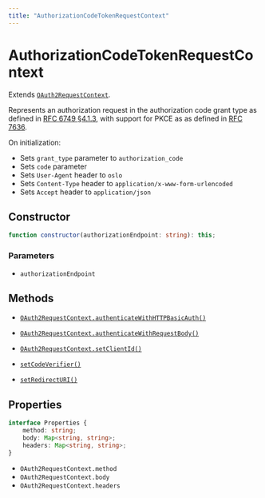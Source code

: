 ```yaml
---
title: "AuthorizationCodeTokenRequestContext"
---
```


# AuthorizationCodeTokenRequestContext

Extends [`OAuth2RequestContext`](/reference/main/OAuth2RequestContext).

Represents an authorization request in the authorization code grant type as defined in [RFC 6749 §4.1.3](https://datatracker.ietf.org/doc/html/rfc6749#section-4.1.3), with support for PKCE as as defined in [RFC 7636](https://datatracker.ietf.org/doc/html/rfc7636).

On initialization:

- Sets `grant_type` parameter to `authorization_code`
- Sets `code` parameter
- Sets `User-Agent` header to `oslo`
- Sets `Content-Type` header to `application/x-www-form-urlencoded`
- Sets `Accept` header to `application/json`

## Constructor

```ts
function constructor(authorizationEndpoint: string): this;
```

### Parameters

- `authorizationEndpoint`

## Methods

- [`OAuth2RequestContext.authenticateWithHTTPBasicAuth()`](/reference/main/OAuth2RequestContext/authenticateWithHTTPBasicAuth)
- [`OAuth2RequestContext.authenticateWithRequestBody()`](/reference/main/OAuth2RequestContext/authenticateWithRequestBody)
- [`OAuth2RequestContext.setClientId()`](/reference/main/OAuth2RequestContext/setClientId)

- [`setCodeVerifier()`](/reference/main/AuthorizationCodeAccessTokenRequestContext/setCodeVerifier)
- [`setRedirectURI()`](/reference/main/AuthorizationCodeAccessTokenRequestContext/setRedirectURI)

## Properties

```ts
interface Properties {
	method: string;
	body: Map<string, string>;
	headers: Map<string, string>;
}
```

- `OAuth2RequestContext.method`
- `OAuth2RequestContext.body`
- `OAuth2RequestContext.headers`
